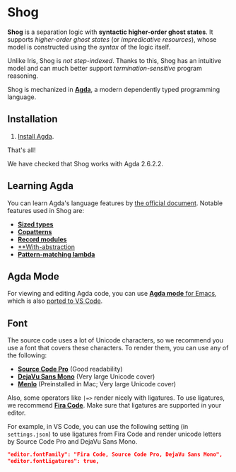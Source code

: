 # Shog

**Shog** is a separation logic with **syntactic higher-order ghost states**.
It supports *higher-order ghost states* (or *impredicative resources*),
whose model is constructed using the *syntax* of the logic itself.

Unlike Iris, Shog is *not step-indexed*.
Thanks to this, Shog has an intuitive model and can much better support
*termination-sensitive* program reasoning.

Shog is mechanized in [**Agda**](https://agda.readthedocs.io/en/latest/),
a modern dependently typed programming language.

## Installation

1. [Install Agda](https://agda.readthedocs.io/en/latest/getting-started/installation.html).

That's all!

We have checked that Shog works with Agda 2.6.2.2.

## Learning Agda

You can learn Agda's language features
by [the official document](https://agda.readthedocs.io/en/latest/language/index.html).
Notable features used in Shog are:
- [**Sized types**](https://agda.readthedocs.io/en/latest/language/sized-types.html)
- [**Copatterns**](https://agda.readthedocs.io/en/latest/language/copatterns.html)
- [**Record modules**](https://agda.readthedocs.io/en/latest/language/record-types.html#record-modules)
- [**With-abstraction](https://agda.readthedocs.io/en/latest/language/with-abstraction.html)
- [**Pattern-matching lambda**](https://agda.readthedocs.io/en/latest/language/lambda-abstraction.html#pattern-matching-lambda)

## Agda Mode

For viewing and editing Agda code, you can use
[**Agda mode** for Emacs](https://agda.readthedocs.io/en/latest/tools/emacs-mode.html),
which is also [ported to VS Code](https://marketplace.visualstudio.com/items?itemName=banacorn.agda-mode).

## Font

The source code uses a lot of Unicode characters, so we recommend you use
a font that covers these characters.
To render them, you can use any of the following:
- [**Source Code Pro**](https://github.com/adobe-fonts/source-code-pro)
  (Good readability)
- [**DejaVu Sans Mono**](https://dejavu-fonts.github.io/)
  (Very large Unicode cover)
- [**Menlo**](https://en.wikipedia.org/wiki/Menlo_(typeface))
  (Preinstalled in Mac; Very large Unicode cover)

Also, some operators like `|=>` render nicely with ligatures.
To use ligatures, we recommend [**Fira Code**](https://github.com/tonsky/FiraCode).
Make sure that ligatures are supported in your editor.

For example, in VS Code, you can use the following setting (in `settings.json`)
to use ligatures from Fira Code and render unicode letters by Source Code Pro
and DejaVu Sans Mono.
```json
"editor.fontFamily": "Fira Code, Source Code Pro, DejaVu Sans Mono",
"editor.fontLigatures": true,
```
